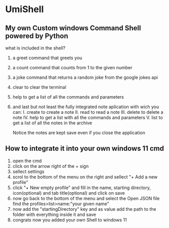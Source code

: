# UmiShell
## My own Custom windows Command Shell powered by Python

what is included in the shell?
1. a greet command that greets you
2. a count command that counts from 1 to the given number
3. a joke command that returns a random joke from the google jokes api
4. clear to clear the terminal
5. help to get a list of all the commands and parameters
6. and last but not least the fully integrated note aplication with wich you can:
      I. create to create a note
      II. read to read a note
      III. delete to delete a note
      IV. help to get a list with all the commands and parameters 
      V. list to get a list of all the notes in the archive
      
      Notice the notes are kept save even if you close the application


## How to integrate it into your own windows 11 cmd

1. open the cmd
2. click on the arrow right of the + sign
3. sellect settings
4. scrol to the bottom of the menu on the right and sellect "+ Add a new profile"
5. click "+ New empty profile" and fill in the name, starting directory, icon(optional) and tab title(optional) and click on save
6. now go back to the bottom of the menu and select the Open JSON file find the profiles>list>name:"your given name"
7. now add the "startingDirectory" key and as value add the path to the folder with everything inside it and save 
8. congrats now you added your own Shell to windows 11
